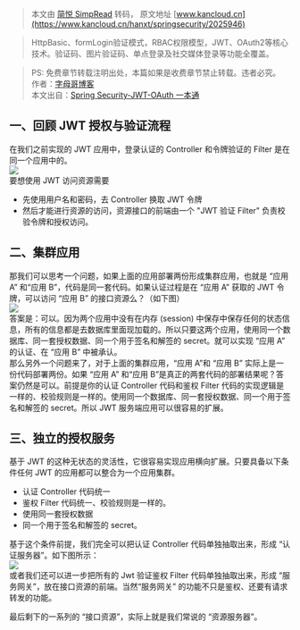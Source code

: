 > 本文由 [简悦 SimpRead](http://ksria.com/simpread/) 转码， 原文地址 [www.kancloud.cn](https://www.kancloud.cn/hanxt/springsecurity/2025946)

> HttpBasic、formLogin验证模式，RBAC权限模型，JWT、OAuth2等核心技术。验证码、图片验证码、单点登录及社交媒体登录等功能全覆盖。

> PS: 免费章节转载注明出处，本篇如果是收费章节禁止转载。违者必究。  
> 作者：[字母哥博客](http://www.zimug.com)  
> 本文出自：[Spring Security-JWT-OAuth 一本通](http://springboot.zimug.com)

一、回顾 JWT 授权与验证流程
----------------

在我们之前实现的 JWT 应用中，登录认证的 Controller 和令牌验证的 Filter 是在同一个应用中的。  
![](https://img.kancloud.cn/7b/97/7b97953b37861814c2c1d60025f70710_758x210.png)  
要想使用 JWT 访问资源需要

*   先使用用户名和密码，去 Controller 换取 JWT 令牌
*   然后才能进行资源的访问，资源接口的前端由一个 "JWT 验证 Filter" 负责校验令牌和授权访问。

二、集群应用
------

那我们可以思考一个问题，如果上面的应用部署两份形成集群应用，也就是 “应用 A” 和“应用 B”，代码是同一套代码。如果认证过程是在 “应用 A” 获取的 JWT 令牌，可以访问 “应用 B” 的接口资源么？（如下图）  
![](https://img.kancloud.cn/43/1a/431a50e475077926f0959c6866b39429_878x525.png)  
答案是：可以。因为两个应用中没有在内存 (session) 中保存中保存任何的状态信息，所有的信息都是去数据库里面现加载的。所以只要这两个应用，使用同一个数据库、同一套授权数据、同一个用于签名和解签的 secret。就可以实现 “应用 A” 的认证、在 “应用 B” 中被承认。  
那么另外一个问题来了，对于上面的集群应用，“应用 A”和 “应用 B” 实际上是一份代码部署两份。如果 “应用 A” 和“应用 B”是真正的两套代码的部署结果呢？答案仍然是可以。前提是你的认证 Controller 代码和鉴权 Filter 代码的实现逻辑是一样的、校验规则是一样的。使用同一个数据库、同一套授权数据、同一个用于签名和解签的 secret。所以 JWT 服务端应用可以很容易的扩展。

三、独立的授权服务
---------

基于 JWT 的这种无状态的灵活性，它很容易实现应用横向扩展。只要具备以下条件任何 JWT 的应用都可以整合为一个应用集群。

*   认证 Controller 代码统一
*   鉴权 Filter 代码统一、校验规则是一样的。
*   使用同一套授权数据
*   同一个用于签名和解签的 secret。

基于这个条件前提，我们完全可以把认证 Controller 代码单独抽取出来，形成 “认证服务器”。如下图所示：  
![](https://img.kancloud.cn/2c/e6/2ce6240475fe08b2466d9dc463795d31_994x541.png)  
或者我们还可以进一步把所有的 Jwt 验证鉴权 Filter 代码单独抽取出来，形成 “服务网关”，放在接口资源的前端。当然“服务网关” 的功能不只是鉴权、还要有请求转发的功能。

最后剩下的一系列的 “接口资源”，实际上就是我们常说的 “资源服务器”。
